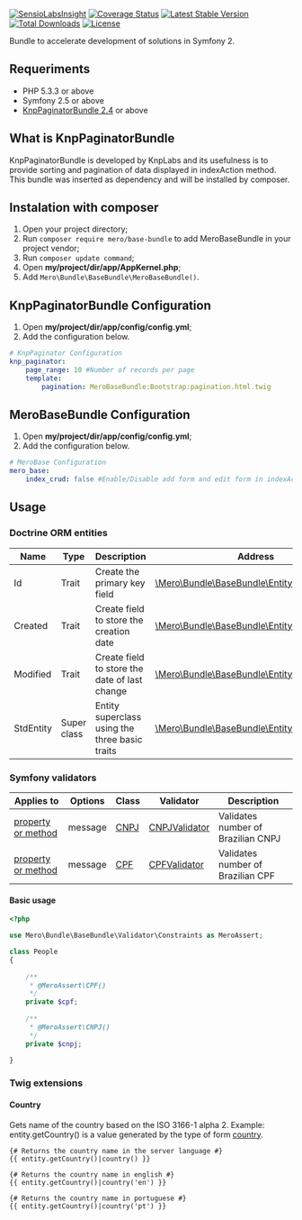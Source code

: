 [![SensioLabsInsight](https://insight.sensiolabs.com/projects/4612cf8e-4579-4ad5-a2ca-8e4620da09c8/mini.png)](https://insight.sensiolabs.com/projects/4612cf8e-4579-4ad5-a2ca-8e4620da09c8) 
[![Coverage Status](https://coveralls.io/repos/merorafael/MeroBaseBundle/badge.svg?branch=master&service=github)](https://coveralls.io/github/merorafael/MeroBaseBundle?branch=master) 
[![Latest Stable Version](https://poser.pugx.org/mero/base-bundle/v/stable.svg)](https://packagist.org/packages/mero/base-bundle) 
[![Total Downloads](https://poser.pugx.org/mero/base-bundle/downloads.svg)](https://packagist.org/packages/mero/base-bundle) 
[![License](https://poser.pugx.org/mero/base-bundle/license.svg)](https://packagist.org/packages/mero/base-bundle)

Bundle to accelerate development of solutions in Symfony 2.

## Requeriments

- PHP 5.3.3 or above
- Symfony 2.5 or above
- [KnpPaginatorBundle 2.4](https://github.com/KnpLabs/KnpPaginatorBundle) or above

## What is KnpPaginatorBundle

KnpPaginatorBundle is developed by KnpLabs and its usefulness is to provide sorting and 
pagination of data displayed in indexAction method. This bundle was inserted as dependency and will be installed by composer.

## Instalation with composer

1. Open your project directory;
2. Run `composer require mero/base-bundle` to add MeroBaseBundle in your project vendor;
3. Run `composer update command`;
4. Open **my/project/dir/app/AppKernel.php**;
6. Add `Mero\Bundle\BaseBundle\MeroBaseBundle()`.

## KnpPaginatorBundle Configuration

1. Open **my/project/dir/app/config/config.yml**;
2. Add the configuration below.

```yaml
# KnpPaginator Configuration
knp_paginator:
    page_range: 10 #Number of records per page
    template:
        pagination: MeroBaseBundle:Bootstrap:pagination.html.twig
```

## MeroBaseBundle Configuration

1. Open **my/project/dir/app/config/config.yml**;
2. Add the configuration below.

```yaml
# MeroBase Configuration
mero_base:
    index_crud: false #Enable/Disable add form and edit form in indexAction 
```

## Usage

### Doctrine ORM entities

| Name      | Type        | Description                                    | Address  |
| --------- | ----------- | ---------------------------------------------- | -------- |
| Id        | Trait       | Create the primary key field                   | [\Mero\Bundle\BaseBundle\Entity\Field\Id](https://github.com/merorafael/MeroBaseBundle/blob/master/Entity/Field/Id.php) |
| Created   | Trait       | Create field to store the creation date        | [\Mero\Bundle\BaseBundle\Entity\Field\Created](https://github.com/merorafael/MeroBaseBundle/blob/master/Entity/Field/Created.php) |
| Modified  | Trait       | Create field to store the date of last change  | [\Mero\Bundle\BaseBundle\Entity\Field\Modified](https://github.com/merorafael/MeroBaseBundle/blob/master/Entity/Field/Modified.php) |
| StdEntity | Super class | Entity superclass using the three basic traits | [\Mero\Bundle\BaseBundle\Entity\StdEntity](https://github.com/merorafael/MeroBaseBundle/blob/master/Entity/StdEntity.php) | 

### Symfony validators

| Applies to         | Options | Class | Validator | Description |
| -------------------| ------- | ----- | --------- | ----------- |
| [property or method](http://symfony.com/doc/current/book/validation.html#validation-property-target) | message | [CNPJ](https://github.com/merorafael/MeroBaseBundle/blob/master/Validator/Constraints/CNPJ.php) | [CNPJValidator](https://github.com/merorafael/MeroBaseBundle/blob/master/Validator/Constraints/CNPJValidator.php)  | Validates number of Brazilian CNPJ |
| [property or method](http://symfony.com/doc/current/book/validation.html#validation-property-target) | message | [CPF](https://github.com/merorafael/MeroBaseBundle/blob/master/Validator/Constraints/CPF.php)  | [CPFValidator](https://github.com/merorafael/MeroBaseBundle/blob/master/Validator/Constraints/CPFValidator.php)   | Validates number of Brazilian CPF |

#### Basic usage

```php
<?php

use Mero\Bundle\BaseBundle\Validator\Constraints as MeroAssert;

class People 
{
    
    /**
     * @MeroAssert\CPF()
     */
    private $cpf;
    
    /**
     * @MeroAssert\CNPJ()
     */
    private $cnpj;

}
```

### Twig extensions

#### Country

Gets name of the country based on the ISO 3166-1 alpha 2.
Example: entity.getCountry() is a value generated by the type of form [country](http://symfony.com/doc/current/reference/forms/types/country.html).

```twig
{# Returns the country name in the server language #}
{{ entity.getCountry()|country() }}

{# Returns the country name in english #}
{{ entity.getCountry()|country('en') }}

{# Returns the country name in portuguese #}
{{ entity.getCountry()|country('pt') }}
```
